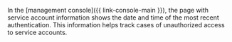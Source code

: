 In the [management console]({{ link-console-main }}), the page with service account information shows the date and time of the most recent authentication. This information helps track cases of unauthorized access to service accounts.